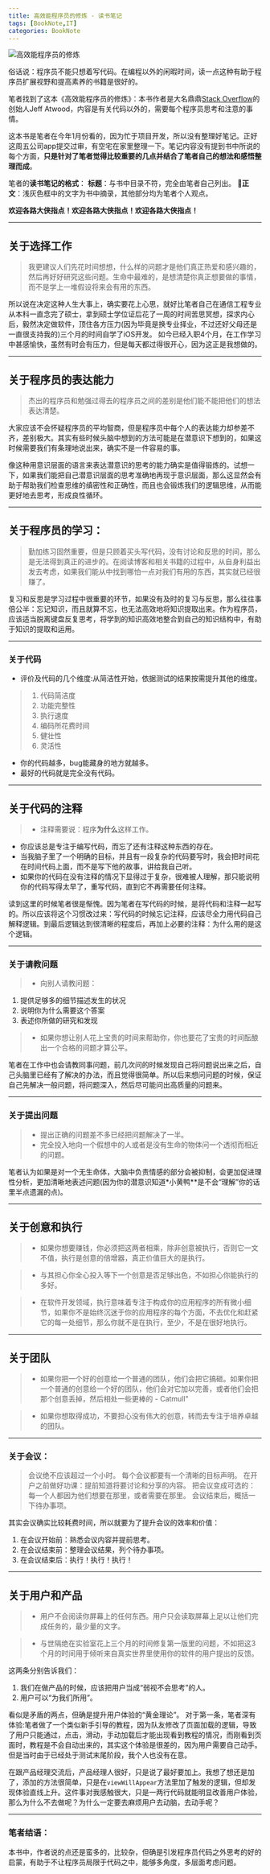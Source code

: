 ```yaml
---
title: 高效能程序员的修炼 - 读书笔记
tags: [BookNote,IT]
categories: BookNote
---
```


![高效能程序员的修炼](http://upload-images.jianshu.io/upload_images/859001-d4f6ace667765fd3.png?imageMogr2/auto-orient/strip%7CimageView2/2/w/1240)

俗话说：程序员不能只想着写代码。在编程以外的闲暇时间，读一点这种有助于程序员扩展视野和提高素养的书籍是很好的。

笔者找到了这本《高效能程序员的修炼》：本书作者是大名鼎鼎[Stack Overflow](http://stackoverflow.com/)的创始人Jeff Atwood，内容是有关代码以外的，需要每个程序员思考和注意的事情。

这本书是笔者在今年1月份看的，因为忙于项目开发，所以没有整理好笔记。正好这周五公司app提交过审，有空宅在家里整理一下。笔记内容没有提到书中所说的每个方面，**只是针对了笔者觉得比较重要的几点并结合了笔者自己的想法和感悟整理而成**。

笔者的**读书笔记的格式**：
**标题**：与书中目录不符，完全由笔者自己列出。
**正文**：浅灰色框中的文字为书中摘录，其他部分均为笔者个人观点。


**欢迎各路大侠指点！欢迎各路大侠指点！欢迎各路大侠指点！**

<!-- more -->

---

## 关于选择工作

>我更建议人们先花时间想想，什么样的问题才是他们真正热爱和感兴趣的，然后再好好研究这些问题。生命中最难的，是想清楚你真正想要做的事情，而不是学上一堆假设将来会有用的东西。

所以说在决定这种人生大事上，确实要花上心思，就好比笔者自己在通信工程专业从本科一直念完了硕士，拿到硕士学位证后花了一周的时间苦思冥想，探求内心后，毅然决定做软件，顶住各方压力(因为毕竟是换专业择业，不过还好父母还是一直很支持我的)三个月的时间自学了iOS开发。
如今已经入职4个月，在工作学习中甚感愉快，虽然有时会有压力，但是每天都过得很开心，因为这正是我想做的。

---


## 关于程序员的表达能力

>杰出的程序员和勉强过得去的程序员之间的差别是他们能不能把他们的想法表达清楚。

大家应该不会怀疑程序员的平均智商，但是程序员中每个人的表达能力却参差不齐，差别极大。其实有些时候头脑中想到的方法可能是在潜意识下想到的，如果这时候需要我们有条理地说出来，确实不是一件容易的事。

像这种用意识层面的语言来表达潜意识的思考的能力确实是值得锻炼的。试想一下，如果我们能把自己潜意识层面的思考准确地再现于意识层面，那么这显然会有助于帮助我们检查思维的缜密性和正确性，而且也会锻炼我们的逻辑思维，从而能更好地去思考，形成良性循环。

---

## 关于程序员的学习：

>勤加练习固然重要，但是只顾着买头写代码，没有讨论和反思的时间，那么是无法得到真正的进步的。在阅读博客和相关书籍的过程中，从自身利益出发去考虑，如果我们能从中找到哪怕一点对我们有用的东西，其实就已经很赚了。

复习和反思是学习过程中很重要的环节，如果没有及时的复习与反思，那么往往事倍公半：忘记知识，而且就算不忘，也无法高效地将知识提取出来。作为程序员，应该适当脱离键盘反复思考，将学到的知识高效地整合到自己的知识结构中，有助于知识的提取和运用。

---

### 关于代码

- 评价及代码的几个维度:从简洁性开始，依据测试的结果按需提升其他的维度。
>1. 代码简洁度
>2. 功能完整性
>3. 执行速度
>4. 编码所花费时间
>5. 健壮性
>6. 灵活性



- 你的代码越多，bug能藏身的地方就越多。
- 最好的代码就是完全没有代码。


---

## 关于代码的注释
>- 注释需要说：程序**为什么**这样工作。
- 你应该总是专注于编写代码，而忘了还有注释这种东西的存在。
- 当我脑子里了一个明确的目标，并且有一段复杂的代码要写时，我会把时间花在时间代码上面，而不是写下他的故事，讲给我自己听。
- 如果你的代码在没有注释的情况下显得过于复杂，很难被人理解，那只能说明你的代码写得太早了，重写代码，直到它不再需要任何注释。

读到这里的时候笔者很是惭愧。因为笔者在写代码的时候，是将代码和注释一起写的。所以应该将这个习惯改过来：写代码的时候忘记注释，应该尽全力用代码自己解释逻辑。到最后逻辑达到很清晰的程度后，再加上必要的注释：为什么用的是这个逻辑。

---


### 关于请教问题

>- 向别人请教问题：
   1. 提供足够多的细节描述发生的状况
   2. 说明你为什么需要这个答案
   3. 表述你所做的研究和发现

>- 如果你想让别人花上宝贵的时间来帮助你，你也要花了宝贵的时间酝酿出一个合格的问题才算公平。

笔者在工作中也会请教同事问题，前几次问的时候发现自己将问题说出来之后，自己头脑里已经有了解决的办法，而且觉得很简单。所以后来想问问题的时候，保证自己先解决一般问题，将问题深入，然后尽可能问出高质量的问题来。

---

### 关于提出问题

>- 提出正确的问题差不多已经把问题解决了一半。
>- 完全投入地向一个假想中的人或者是没有生命的物体问一个透彻而相近的问题。

笔者认为如果是对一个无生命体，大脑中负责情感的部分会被抑制，会更加促进理性分析，更加清晰地表述问题(因为你的潜意识知道*小黄鸭**是不会“理解”你的话里半点遗漏的点)。

---


## 关于创意和执行

>- 如果你想要赚钱，你必须把这两者相乘，除非创意被执行，否则它一文不值，执行是创意的倍增器，真正价值巨大的是执行。


>- 与其担心你全心投入等下一个创意是否足够出色，不如担心你能执行的多好。


>- 在软件开发领域，执行意味着专注于构成你的应用程序的所有微小细节，如果你不是始终沉迷于你的应用程序的每个方面，不去优化和赶紧它的每一处细节，那么你就不是在执行，至少，不是在很好地执行。

---

## 关于团队

>- 如果你把一个好的创意给一个普通的团队，他们会把它搞砸。如果你把一个普通的创意给一个好的团队，他们会对它加以完善，或者他们会把那个创意丢掉，然后相处一些更棒的 - Catmull"


>- 如果你想取得成功，不要担心没有伟大的创意，转而去专注于培养卓越的团队。

---

### 关于会议：

>会议绝不应该超过一个小时。
每个会议都要有一个清晰的目标声明。
在开户之前做好功课：提前知道将要讨论和分享的内容。
把会议变成可选的：每一个人都因为他们想要在那里，或者需要在那里。
会议结束后，概括一下待办事项。

其实会议确实比较耗费时间，所以就要为了提升会议的效率和价值：

1. 在会议开始前：熟悉会议内容并提前思考。
2. 在会议结束前：整理会议结果，列个待办事项。
3. 在会议结束后：执行！执行！执行！

---

## 关于用户和产品
>- 用户不会阅读你屏幕上的任何东西。用户只会读取屏幕上足以让他们完成任务的，最少量的文字。

>- 与世隔绝在实验室花上三个月的时间修复第一版里的问题，不如把这3个月的时间用于倾听来自真实世界里使用你的软件的用户提出的反馈。

这两条分别告诉我们：

1. 我们在做产品的时候，应该把用户当成“弱视不会思考”的人。
2. 用户可以“为我们所用”。

看似是矛盾的两点，但确是提升用户体验的“黄金理论”。
对于第一条，笔者深有体验:笔者做了一个类似新手引导的教程，因为队友修改了页面加载的逻辑，导致了用户只能通过，点击，滑动，手动加载后才能出现看到教程的情况，而刚看到页面时，教程是不会自动出来的，其实这个体验是很差的，因为用户需要自己动手。但是当时由于已经处于测试末尾阶段，我个人也没有在意。

在跟产品经理交流后，产品经理人很好，只是说了最好要加上。我想了想还是加了，添加的方法很简单，只是在```viewWillAppear```方法里加了触发的逻辑，但却发现体验直线上升。这件事对我感触很大，只是一两行代码就能明显改善用户体验，那么为什么不去做呢？为什么一定要去麻烦用户去动脑，去动手呢？

---

### 笔者结语：

本书中，作者说的点还是蛮多的，比较杂，但确是引发程序员代码之外思考的好的启蒙，有助于不让程序员局限于代码之中，能够多角度，多层面考虑问题。


